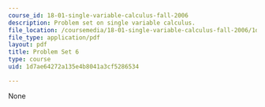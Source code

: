 ```yaml
---
course_id: 18-01-single-variable-calculus-fall-2006
description: Problem set on single variable calculus.
file_location: /coursemedia/18-01-single-variable-calculus-fall-2006/1d7ae64272a135e4b8041a3cf5286534_ps6.pdf
file_type: application/pdf
layout: pdf
title: Problem Set 6
type: course
uid: 1d7ae64272a135e4b8041a3cf5286534

---
```

None